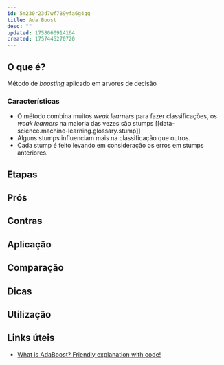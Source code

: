 ```yaml
---
id: 5m230r23d7wf789yfa6g4qq
title: Ada Boost
desc: ""
updated: 1758060914164
created: 1757445270720
---
```


## O que é?

Método de _boosting_ aplicado em arvores de decisão

### Características

- O método combina muitos _weak learners_ para fazer classificações, os _weak learners_ na maioria das vezes são stumps [[data-science.machine-learning.glossary.stump]]
- Alguns stumps influenciam mais na classificação que outros.
- Cada stump é feito levando em consideração os erros em stumps anteriores.

## Etapas

## Prós

## Contras

## Aplicação

## Comparação

## Dicas

## Utilização

## Links úteis

- [What is AdaBoost? Friendly explanation with code!](https://www.youtube.com/watch?v=AtYN8QP-U6w)

